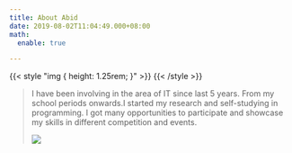 ```yaml
---
title: About Abid
date: 2019-08-02T11:04:49.000+08:00
math:
  enable: true

---
```

{{< style "img { height: 1.25rem; }" >}}
 {{< /style >}}

> I have been involving in the area of IT since last 5 years. From my school periods onwards.I started my research and self-studying in programming. I got many opportunities to participate and showcase my skills in different competition and events.
>
> ![](/uploads/img_20201021_102545-3.jpg)